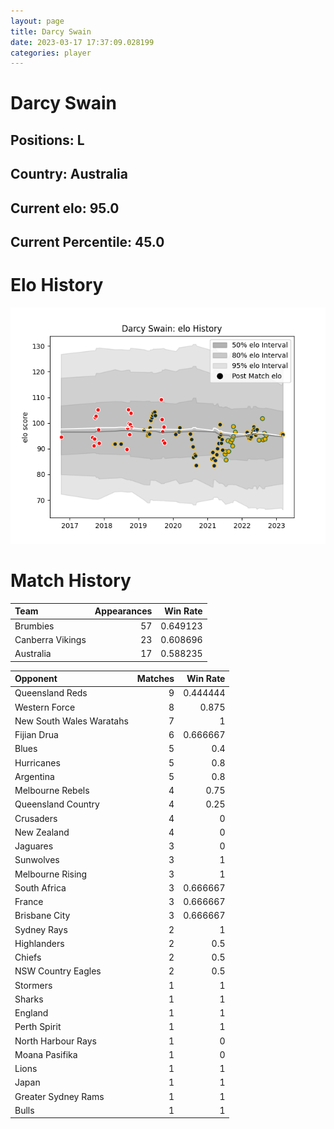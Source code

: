 ```yaml
---  
layout: page  
title: Darcy Swain  
date: 2023-03-17 17:37:09.028199  
categories: player  
---
```

# Darcy Swain

## Positions: L

## Country: Australia

## Current elo: 95.0

## Current Percentile: 45.0

# Elo History


![elo history](history_DarcySwain.png)
# Match History


| Team             |   Appearances |   Win Rate |
|:-----------------|--------------:|-----------:|
| Brumbies         |            57 |   0.649123 |
| Canberra Vikings |            23 |   0.608696 |
| Australia        |            17 |   0.588235 |

| Opponent                 |   Matches |   Win Rate |
|:-------------------------|----------:|-----------:|
| Queensland Reds          |         9 |   0.444444 |
| Western Force            |         8 |   0.875    |
| New South Wales Waratahs |         7 |   1        |
| Fijian Drua              |         6 |   0.666667 |
| Blues                    |         5 |   0.4      |
| Hurricanes               |         5 |   0.8      |
| Argentina                |         5 |   0.8      |
| Melbourne Rebels         |         4 |   0.75     |
| Queensland Country       |         4 |   0.25     |
| Crusaders                |         4 |   0        |
| New Zealand              |         4 |   0        |
| Jaguares                 |         3 |   0        |
| Sunwolves                |         3 |   1        |
| Melbourne Rising         |         3 |   1        |
| South Africa             |         3 |   0.666667 |
| France                   |         3 |   0.666667 |
| Brisbane City            |         3 |   0.666667 |
| Sydney Rays              |         2 |   1        |
| Highlanders              |         2 |   0.5      |
| Chiefs                   |         2 |   0.5      |
| NSW Country Eagles       |         2 |   0.5      |
| Stormers                 |         1 |   1        |
| Sharks                   |         1 |   1        |
| England                  |         1 |   1        |
| Perth Spirit             |         1 |   1        |
| North Harbour Rays       |         1 |   0        |
| Moana Pasifika           |         1 |   0        |
| Lions                    |         1 |   1        |
| Japan                    |         1 |   1        |
| Greater Sydney Rams      |         1 |   1        |
| Bulls                    |         1 |   1        |